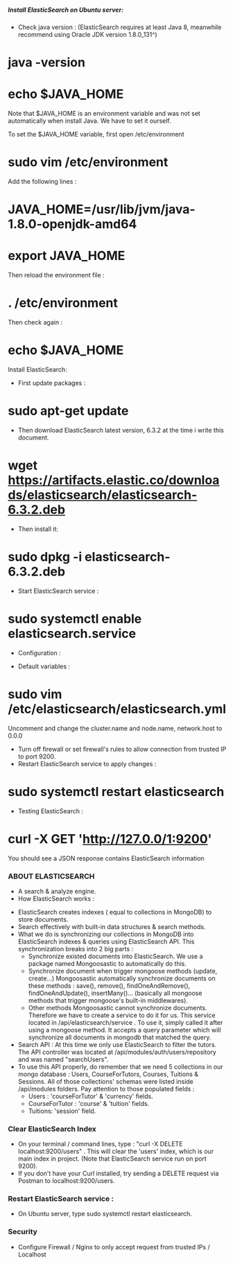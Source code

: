 ##### Install ElasticSearch on Ubuntu server: 
- Check java version : (ElasticSearch requires at least Java 8, meanwhile recommend using Oracle JDK version 1.8.0_131^)
# java -version
# echo $JAVA_HOME
Note that $JAVA_HOME is an environment variable and was not set automatically when install Java. We have to set it ourself.

To set the $JAVA_HOME variable, first open /etc/environment
# sudo vim /etc/environment
Add the following lines : 
# JAVA_HOME=/usr/lib/jvm/java-1.8.0-openjdk-amd64
# export JAVA_HOME

Then reload the environment file : 
# . /etc/environment
Then check again :
# echo $JAVA_HOME

Install ElasticSearch:
- First update packages :
# sudo apt-get update
- Then download ElasticSearch latest version, 6.3.2 at the time i write this document.
# wget https://artifacts.elastic.co/downloads/elasticsearch/elasticsearch-6.3.2.deb
- Then install it:
# sudo dpkg -i elasticsearch-6.3.2.deb
- Start ElasticSearch service :
# sudo systemctl enable elasticsearch.service

- Configuration :
+ Default variables :
# sudo vim /etc/elasticsearch/elasticsearch.yml
Uncomment and change the cluster.name and node.name, network.host to 0.0.0
+ Turn off firewall or set firewall's rules to allow connection from trusted IP to port 9200.
+ Restart ElasticSearch service to apply changes : 
# sudo systemctl restart elasticsearch

- Testing ElasticSearch :
# curl -X GET 'http://127.0.0/1:9200' 
You should see a JSON response contains ElasticSearch information


### ABOUT ELASTICSEARCH
- A search & analyze engine.
- How ElasticSearch works : 
 + ElasticSearch creates indexes ( equal to collections in MongoDB) to store documents.
 + Search effectively with built-in data structures & search methods.
 + What we do is synchronizing our collections in MongoDB into ElasticSearch indexes & queries using ElasticSearch API. This synchronization breaks into 2 big parts : 
    + Synchronize existed documents into ElasticSearch. We use a package named Mongoosastic to automatically do this.
    + Synchronize document when trigger mongoose methods (update, create...) Mongoosastic automatically synchronize documents on these methods : save(), remove(), findOneAndRemove(), findOneAndUpdate(), insertMany()... (basically all mongoose methods that trigger mongoose's built-in middlewares).
    + Other methods Mongoosastic cannot synchronize documents. Therefore we have to create a service to do it for us. This service located in /api/elasticsearch/service . To use it, simply called it after using a mongoose method. It accepts a query parameter which will synchronize all documents in mongodb that matched the query.
 + Search API : At this time we only use ElasticSearch to filter the tutors. The API controller was located at /api/modules/auth/users/repository and was named "searchUsers".
 + To use this API properly, do remember that we need 5 collections in our mongo database : Users, CourseForTutors, Courses, Tuitions & Sessions. All of those collections' schemas were listed inside /api/modules folders. Pay attention to those populated fields : 
    + Users : 'courseForTutor' & 'currency' fields.
    + CourseForTutor : 'course' & 'tuition' fields.
    + Tuitions: 'session' field.

### Clear ElasticSearch Index
- On your terminal / command lines, type : "curl -X DELETE localhost:9200/users" . This will clear the 'users' index, which is our main index in project. (Note that ElasticSearch service run on port 9200).
- If you don't have your Curl installed, try sending a DELETE request via Postman to localhost:9200/users.

### Restart ElasticSearch service :
- On Ubuntu server, type sudo systemctl restart elasticsearch. 

### Security
- Configure Firewall / Nginx to only accept request from trusted IPs / Localhost